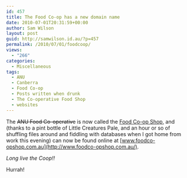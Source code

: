 ```yaml
---
id: 457
title: The Food Co-op has a new domain name
date: 2010-07-01T20:31:59+00:00
author: Sam Wilson
layout: post
guid: http://samwilson.id.au/?p=457
permalink: /2010/07/01/foodcoop/
views:
  - "266"
categories:
  - Miscellaneous
tags:
  - ANU
  - Canberra
  - Food Co-op
  - Posts written when drunk
  - The Co-operative Food Shop
  - websites
---
```

The <del>ANU Food Co-operative</del> is now called the <ins>Food Co-op Shop</ins>, and (thanks to a pint bottle of Little Creatures Pale, and an hour or so of shuffling files around and fiddling with databases when I got home from work this evening) can now be found online at [www.foodco-opshop.com.au](http://www.foodco-opshop.com.au/).

_Long live the Coop!!_

Hurrah!